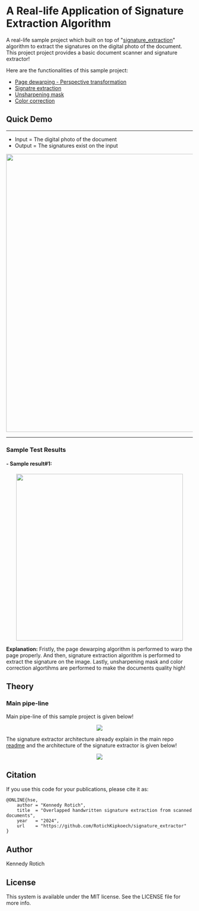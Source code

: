 # A Real-life Application of Signature Extraction Algorithm

A real-life sample project which built on top of "[signature_extraction](https://github.com/ahmetozlu/signature_extractor/blob/master/signature_extractor.py)" algorithm to extract the signatures on the digital photo of the document. This project project provides a basic document scanner and signature extractor!

Here are the functionalities of this sample project:

- [Page dewarping - Perspective transformation](https://github.com/ahmetozlu/signature_extractor/blob/master/sample_project/dewapper.py)
- [Signatre extraction](https://github.com/ahmetozlu/signature_extractor/blob/master/sample_project/signature_extractor.py)
- [Unsharpening mask](https://github.com/ahmetozlu/signature_extractor/blob/master/sample_project/unsharpen.py)
- [Color correction](https://github.com/ahmetozlu/signature_extractor/blob/master/sample_project/color_correlation.py)

## Quick Demo 

---

- Input = The digital photo of the document
- Output = The signatures exist on the input

<p align="center">
  <img src="https://user-images.githubusercontent.com/22610163/58767686-d9137e00-8597-11e9-9921-1bf8204ab451.jpg" | width=750>
</p>

---

### Sample Test Results

#### - Sample result#1:
<p align="center">
  <img src="https://user-images.githubusercontent.com/22610163/58769479-37e4f180-85b0-11e9-8822-c6521eb54781.gif" | width=450>
</p>

**Explanation:** Fristly, the page dewarping algorithm is performed to warp the page properly. And then, signature extraction algorithm is performed to extract the signature on the image. Lastly, unsharpening mask and color correction algortihms are performed to make the documents quality high!

## Theory

### Main pipe-line

Main pipe-line of this sample project is given below!

<p align="center">
  <img src="https://user-images.githubusercontent.com/22610163/58767599-6b1a8700-8596-11e9-97ec-c0c05ddef455.jpg">
</p>

The signature extractor architecture already explain in the main repo [readme]() and the architecture of the signature extractor is given below!

<p align="center">
  <img src="https://user-images.githubusercontent.com/22610163/47617314-f00c6200-dad6-11e8-8ebf-c45a391b378b.jpg">
</p>

## Citation
If you use this code for your publications, please cite it as:

    @ONLINE{hse,
        author = "Kennedy Rotich",
        title  = "Overlapped handwritten signature extraction from scanned documents",
        year   = "2024",
        url    = "https://github.com/RotichKipkoech/signature_extractor"
    }

## Author
Kennedy Rotich

## License
This system is available under the MIT license. See the LICENSE file for more info.
